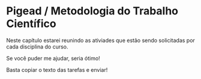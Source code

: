 
# Pigead / Metodologia do Trabalho Científico

Neste capítulo estarei reunindo as ativiades que estão sendo solicitadas por cada disciplina do curso.

Se você puder me ajudar, seria ótimo!

Basta copiar o texto das tarefas e enviar!
